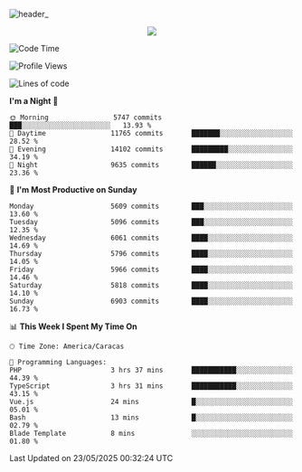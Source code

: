 ![header_](https://github.com/user-attachments/assets/4010d822-ccdc-4198-b608-18c773338d18)


<p align="center">
  <a href="http://www.github.com/thevacs">
    <img src="https://github-readme-streak-stats.herokuapp.com/?user=thevacs&stroke=ffffff&background=1c1917&ring=0891b2&fire=0891b2&currStreakNum=ffffff&currStreakLabel=0891b2&sideNums=ffffff&sideLabels=ffffff&dates=ffffff&hide_border=true" />
  </a>
</p>

<!--START_SECTION:waka-->
![Code Time](http://img.shields.io/badge/Code%20Time-3%2C401%20hrs%2059%20mins-blue)

![Profile Views](http://img.shields.io/badge/Profile%20Views-0-blue)

![Lines of code](https://img.shields.io/badge/From%20Hello%20World%20I%27ve%20Written-5.0%20million%20lines%20of%20code-blue)

**I'm a Night 🦉** 

```text
🌞 Morning                5747 commits        ███░░░░░░░░░░░░░░░░░░░░░░   13.93 % 
🌆 Daytime                11765 commits       ███████░░░░░░░░░░░░░░░░░░   28.52 % 
🌃 Evening                14102 commits       █████████░░░░░░░░░░░░░░░░   34.19 % 
🌙 Night                  9635 commits        ██████░░░░░░░░░░░░░░░░░░░   23.36 % 
```
📅 **I'm Most Productive on Sunday** 

```text
Monday                   5609 commits        ███░░░░░░░░░░░░░░░░░░░░░░   13.60 % 
Tuesday                  5096 commits        ███░░░░░░░░░░░░░░░░░░░░░░   12.35 % 
Wednesday                6061 commits        ████░░░░░░░░░░░░░░░░░░░░░   14.69 % 
Thursday                 5796 commits        ████░░░░░░░░░░░░░░░░░░░░░   14.05 % 
Friday                   5966 commits        ████░░░░░░░░░░░░░░░░░░░░░   14.46 % 
Saturday                 5818 commits        ████░░░░░░░░░░░░░░░░░░░░░   14.10 % 
Sunday                   6903 commits        ████░░░░░░░░░░░░░░░░░░░░░   16.73 % 
```


📊 **This Week I Spent My Time On** 

```text
🕑︎ Time Zone: America/Caracas

💬 Programming Languages: 
PHP                      3 hrs 37 mins       ███████████░░░░░░░░░░░░░░   44.39 % 
TypeScript               3 hrs 31 mins       ███████████░░░░░░░░░░░░░░   43.15 % 
Vue.js                   24 mins             █░░░░░░░░░░░░░░░░░░░░░░░░   05.01 % 
Bash                     13 mins             █░░░░░░░░░░░░░░░░░░░░░░░░   02.79 % 
Blade Template           8 mins              ░░░░░░░░░░░░░░░░░░░░░░░░░   01.80 % 
```


 Last Updated on 23/05/2025 00:32:24 UTC
<!--END_SECTION:waka-->
